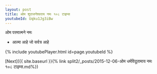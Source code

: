 ```yaml
---
layout: post
title: ओम शूराजनेश्वराय नमः १०८ टाइम्स
youtubeId: Uqku1Jg3iBw
---
```

 
 
 ओम परमात्मने नमः  
 
 -  आत्मा आहे जो सर्वत्र आहे 
 
  
 
  
 
 
 
 
 
 


{% include youtubePlayer.html id=page.youtubeId %}
 
[Next]({{ site.baseurl }}{% link  split2/_posts/2015-12-06-ओम धर्मविदूतामाय नमः १०८ टाइम्स.md%})
 
